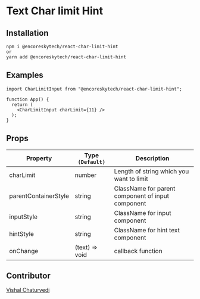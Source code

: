 # Text Char limit Hint

## Installation

```
npm i @encoreskytech/react-char-limit-hint
or
yarn add @encoreskytech/react-char-limit-hint
```

## Examples

```
import CharLimitInput from "@encoreskytech/react-char-limit-hint";

function App() {
  return (
    <CharLimitInput charLimit={11} />
  );
}
```

## Props

| Property                 | Type `(Default)`                                                   | Description                                                                                                             |
| ------------------------ | ------------------------------------------------------------------ | ----------------------------------------------------------------------------------------------------------------------- |
| charLimit              | number                                                     | Length of string which you want to limit                                             |
| parentContainerStyle | string                                                     | ClassName for parent component of input component                                              |
| inputStyle | string                                                     | ClassName for input component                                              |
| hintStyle | string                                                     | ClassName for hint text component                                              |
| onChange               | (text) => void                      | callback function 

## Contributor
[Vishal Chaturvedi](https://github.com/vishai12345)
